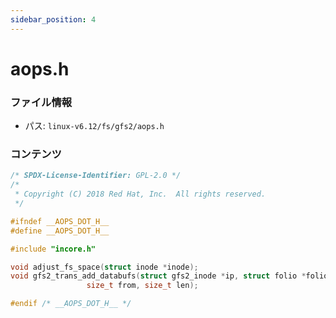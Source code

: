```yaml
---
sidebar_position: 4
---
```

# aops.h

### ファイル情報

- パス: `linux-v6.12/fs/gfs2/aops.h`

### コンテンツ

```h
/* SPDX-License-Identifier: GPL-2.0 */
/*
 * Copyright (C) 2018 Red Hat, Inc.  All rights reserved.
 */

#ifndef __AOPS_DOT_H__
#define __AOPS_DOT_H__

#include "incore.h"

void adjust_fs_space(struct inode *inode);
void gfs2_trans_add_databufs(struct gfs2_inode *ip, struct folio *folio,
			     size_t from, size_t len);

#endif /* __AOPS_DOT_H__ */

```
